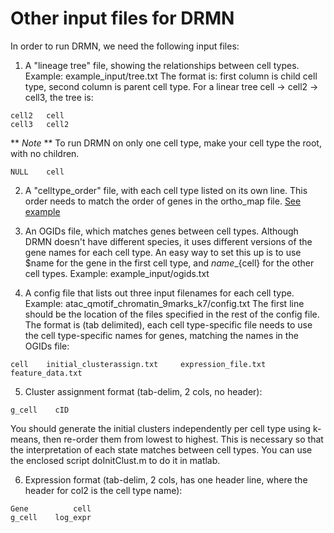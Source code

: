# Other input files for DRMN

In order to run DRMN, we need the following input files: 

1. A "lineage tree" file, showing the relationships between cell types.
Example: example_input/tree.txt
The format is: first column is child cell type, second column is parent cell type.
For a linear tree cell -> cell2 -> cell3, the tree is:
```
cell2   cell
cell3   cell2
```

  ** _Note_ ** To run DRMN on only one cell type, make your cell type the root, with no children.
```
NULL    cell
```

2. A "celltype_order" file, with each cell type listed on its own line. This order needs to match the order of genes in the ortho_map file. [See example](../blob/master/example_input/order.txt)

3. An OGIDs file, which matches genes between cell types. Although DRMN doesn't have different species, it uses different versions of the gene names for each cell type. An easy way to set this up is to use $name for the gene in the first cell type, and ${name}\_${cell} for the other cell types.
Example: example_input/ogids.txt

4. A config file that lists out three input filenames for each cell type. Example: atac_qmotif_chromatin_9marks_k7/config.txt
The first line should be the location of the files specified in the rest of the config file.
The format is (tab delimited), each cell type-specific file needs to use the cell type-specific names for genes, matching the names in the OGIDs file:
```
cell    initial_clusterassign.txt     expression_file.txt    feature_data.txt
```

 5. Cluster assignment format (tab-delim, 2 cols, no header):
```
g_cell    cID
```
   You should generate the initial clusters independently per cell type using k-means, then re-order them from lowest to highest. This is necessary so that the interpretation of each state matches between cell types. You can use the enclosed script doInitClust.m to do it in matlab.

  6. Expression format (tab-delim, 2 cols, has one header line, where the header for col2 is the cell type name):
```
Gene          cell
g_cell    log_expr
```
